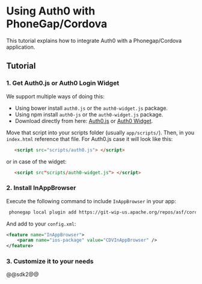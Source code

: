 # Using Auth0 with PhoneGap/Cordova

This tutorial explains how to integrate Auth0 with a Phonegap/Cordova application.

## Tutorial

### 1. Get Auth0.js or Auth0 Login Widget

We support multiple ways of doing this:

 * Using bower install `auth0.js` or the `auth0-widget.js` package.
 * Using npm install `auth0-js` or the `auth0-widget.js` package.
 * Download directly from here: [Auth0.js](@@auth0js_url@@) or [Auth0 Widget](@@widget_url@@).

Move that script into your scripts folder (usually `app/scripts/`). Then, in you `index.html` reference that file. For Auth0.js case it will look like this:

   ```html
      <script src="scripts/auth0.js"> </script>
   ```

   or in case of the widget:

   ```html
      <script src"scripts/auth0-widget.js"> </script>
   ```

### 2. Install InAppBrowser

Execute the following command to include `InAppBrowser` in your app:

```sh
 phonegap local plugin add https://git-wip-us.apache.org/repos/asf/cordova-plugin-inappbrowser.git
```

And add to your `config.xml`:

```xml
<feature name="InAppBrowser">
    <param name="ios-package" value="CDVInAppBrowser" />
</feature>
```

### 3. Customize it to your needs

@@sdk2@@
